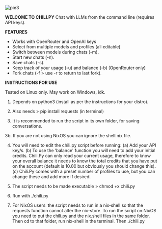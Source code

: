 
![pie3](https://github.com/user-attachments/assets/2e94f23a-5e32-4321-95d2-146a4773251f)
 
**WELCOME TO CHILI.PY**
Chat with LLMs from the command line (requires API keys).

**FEATURES**

* Works with OpenRouter and OpenAI keys
* Select from multiple models and profiles (all editable)
* Switch between models during chats (-m).
* Start new chats (-n).
* Save chats (-s).
* Keep track of your usage (-u) and balance (-b) (OpenRouter only)
* Fork chats (-f > use -r to return to last fork).


**INSTRUCTIONS FOR USE**

Tested on Linux only. May work on Windows, idk.

1. Depends on python3 (install as per the instructions for your distro).

2. Also needs > pip install requests (in terminal)

3. It is recommended to run the script in its own folder, for saving conversations.

3b. If you are not using NixOS you can ignore the shell.nix file. 

4. You will need to edit the chili.py script before running:
(a) Add your API key/s.
(b) To use the 'balance' function you will need to add your initial credits. Chili.Py can only read your current usage, therefore to know your overall balance it needs to know the total credits that you have put on the account (default is 10.00 but obviously you should change this).
(c) Chili.Py comes with a preset number of profiles to use, but you can change these and add more if desired.

5. The script needs to be made executable > chmod +x chili.py

6. Run with ./chili.py

7. For NixOS users: the script needs to run in a nix-shell so that the requests function cannot alter the nix-store. To run the script on NixOS you need to put the chili.py and the nix.shell files in the same folder. Then cd to that folder, run nix-shell in the terminal. Then ./chili.py

